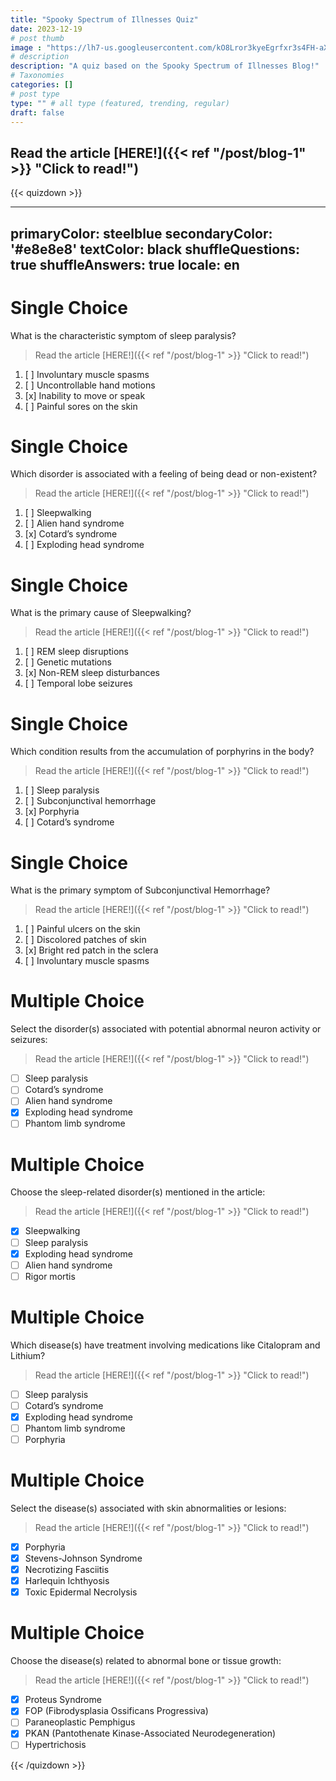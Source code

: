 ```yaml
---
title: "Spooky Spectrum of Illnesses Quiz"
date: 2023-12-19
# post thumb
image : "https://lh7-us.googleusercontent.com/kO8Lror3kyeEgrfxr3s4FH-aX8fbpxvOsV5UAANjENOzIN4Dfieb5eePZFbKuDaPRc7ErUkOTLH_Gyl2AmPpyV4dksKZJQNJdg9QXeMKyqXJS3gh_OSQl44Fb9ZIJa1xSONx-y5CTe-d_v4qokjweO0"
# description
description: "A quiz based on the Spooky Spectrum of Illnesses Blog!"
# Taxonomies
categories: []
# post type
type: "" # all type (featured, trending, regular)
draft: false
---
```


## Read the article [HERE!]({{< ref "/post/blog-1" >}} "Click to read!")

{{< quizdown >}}

---
primaryColor: steelblue
secondaryColor: '#e8e8e8'
textColor: black
shuffleQuestions: true
shuffleAnswers: true
locale: en
---

# Single Choice

What is the characteristic symptom of sleep paralysis?

> Read the article [HERE!]({{< ref "/post/blog-1" >}} "Click to read!")

1. [ ] Involuntary muscle spasms
1. [ ] Uncontrollable hand motions
1. [x] Inability to move or speak
1. [ ] Painful sores on the skin

# Single Choice

Which disorder is associated with a feeling of being dead or non-existent?

> Read the article [HERE!]({{< ref "/post/blog-1" >}} "Click to read!")

1. [ ] Sleepwalking
1. [ ] Alien hand syndrome
1. [x] Cotard’s syndrome
1. [ ] Exploding head syndrome

# Single Choice

What is the primary cause of Sleepwalking?

> Read the article [HERE!]({{< ref "/post/blog-1" >}} "Click to read!")

1. [ ] REM sleep disruptions
1. [ ] Genetic mutations
1. [x] Non-REM sleep disturbances
1. [ ] Temporal lobe seizures

# Single Choice

Which condition results from the accumulation of porphyrins in the body?

> Read the article [HERE!]({{< ref "/post/blog-1" >}} "Click to read!")

1. [ ] Sleep paralysis
1. [ ] Subconjunctival hemorrhage
1. [x] Porphyria
1. [ ] Cotard’s syndrome

# Single Choice

What is the primary symptom of Subconjunctival Hemorrhage?

> Read the article [HERE!]({{< ref "/post/blog-1" >}} "Click to read!")

1. [ ] Painful ulcers on the skin
1. [ ] Discolored patches of skin
1. [x] Bright red patch in the sclera
1. [ ] Involuntary muscle spasms

# Multiple Choice

Select the disorder(s) associated with potential abnormal neuron activity or seizures:

> Read the article [HERE!]({{< ref "/post/blog-1" >}} "Click to read!")

- [ ] Sleep paralysis
- [ ] Cotard’s syndrome
- [ ] Alien hand syndrome
- [x] Exploding head syndrome
- [ ] Phantom limb syndrome

# Multiple Choice

Choose the sleep-related disorder(s) mentioned in the article:

> Read the article [HERE!]({{< ref "/post/blog-1" >}} "Click to read!")

- [x] Sleepwalking
- [ ] Sleep paralysis
- [x] Exploding head syndrome
- [ ] Alien hand syndrome
- [ ] Rigor mortis

# Multiple Choice

Which disease(s) have treatment involving medications like Citalopram and Lithium?

> Read the article [HERE!]({{< ref "/post/blog-1" >}} "Click to read!")

- [ ] Sleep paralysis
- [ ] Cotard’s syndrome
- [x] Exploding head syndrome
- [ ] Phantom limb syndrome
- [ ] Porphyria

# Multiple Choice

Select the disease(s) associated with skin abnormalities or lesions:

> Read the article [HERE!]({{< ref "/post/blog-1" >}} "Click to read!")

- [x] Porphyria
- [x] Stevens-Johnson Syndrome
- [x] Necrotizing Fasciitis
- [x] Harlequin Ichthyosis
- [x] Toxic Epidermal Necrolysis

# Multiple Choice

Choose the disease(s) related to abnormal bone or tissue growth:

> Read the article [HERE!]({{< ref "/post/blog-1" >}} "Click to read!")

- [x] Proteus Syndrome
- [x] FOP (Fibrodysplasia Ossificans Progressiva)
- [ ] Paraneoplastic Pemphigus
- [x] PKAN (Pantothenate Kinase-Associated Neurodegeneration)
- [ ] Hypertrichosis

{{< /quizdown >}}